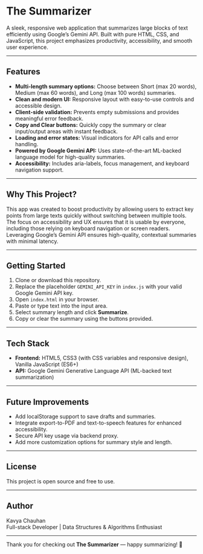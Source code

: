# The Summarizer

A sleek, responsive web application that summarizes large blocks of text efficiently using Google’s Gemini API. Built with pure HTML, CSS, and JavaScript, this project emphasizes productivity, accessibility, and smooth user experience.

---

## Features

- **Multi-length summary options:** Choose between Short (max 20 words), Medium (max 60 words), and Long (max 100 words) summaries.
- **Clean and modern UI:** Responsive layout with easy-to-use controls and accessible design.
- **Client-side validation:** Prevents empty submissions and provides meaningful error feedback.
- **Copy and Clear buttons:** Quickly copy the summary or clear input/output areas with instant feedback.
- **Loading and error states:** Visual indicators for API calls and error handling.
- **Powered by Google Gemini API:** Uses state-of-the-art ML-backed language model for high-quality summaries.
- **Accessibility:** Includes aria-labels, focus management, and keyboard navigation support.

---

## Why This Project?

This app was created to boost productivity by allowing users to extract key points from large texts quickly without switching between multiple tools. The focus on accessibility and UX ensures that it is usable by everyone, including those relying on keyboard navigation or screen readers. Leveraging Google’s Gemini API ensures high-quality, contextual summaries with minimal latency.

---

## Getting Started

1. Clone or download this repository.
2. Replace the placeholder `GEMINI_API_KEY` in `index.js` with your valid Google Gemini API key.
3. Open `index.html` in your browser.
4. Paste or type text into the input area.
5. Select summary length and click **Summarize**.
6. Copy or clear the summary using the buttons provided.

---

## Tech Stack

- **Frontend:** HTML5, CSS3 (with CSS variables and responsive design), Vanilla JavaScript (ES6+)
- **API:** Google Gemini Generative Language API (ML-backed text summarization)

---

## Future Improvements

- Add localStorage support to save drafts and summaries.
- Integrate export-to-PDF and text-to-speech features for enhanced accessibility.
- Secure API key usage via backend proxy.
- Add more customization options for summary style and length.

---

## License

This project is open source and free to use.

---

## Author

Kavya Chauhan  
Full-stack Developer | Data Structures & Algorithms Enthusiast

---

Thank you for checking out **The Summarizer** — happy summarizing! 🚀
